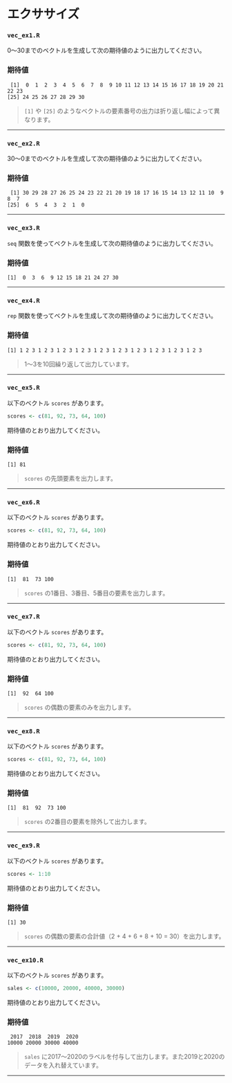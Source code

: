 # エクササイズ

### `vec_ex1.R`

0〜30までのベクトルを生成して次の期待値のように出力してください。

### 期待値

```
 [1]  0  1  2  3  4  5  6  7  8  9 10 11 12 13 14 15 16 17 18 19 20 21 22 23
[25] 24 25 26 27 28 29 30
```

> `[1]` や `[25]` のようなベクトルの要素番号の出力は折り返し幅によって異なります。

---

### `vec_ex2.R`

30〜0までのベクトルを生成して次の期待値のように出力してください。

### 期待値

```
 [1] 30 29 28 27 26 25 24 23 22 21 20 19 18 17 16 15 14 13 12 11 10  9  8  7
[25]  6  5  4  3  2  1  0
```

---

### `vec_ex3.R`

`seq` 関数を使ってベクトルを生成して次の期待値のように出力してください。

### 期待値

```
[1]  0  3  6  9 12 15 18 21 24 27 30
```

---

### `vec_ex4.R`

`rep` 関数を使ってベクトルを生成して次の期待値のように出力してください。

### 期待値

```
[1] 1 2 3 1 2 3 1 2 3 1 2 3 1 2 3 1 2 3 1 2 3 1 2 3 1 2 3 1 2 3
```

> 1〜3を10回繰り返して出力しています。

---

### `vec_ex5.R`

以下のベクトル `scores` があります。

```r
scores <- c(81, 92, 73, 64, 100)
```

期待値のとおり出力してください。

### 期待値

```
[1] 81
```

> `scores` の先頭要素を出力します。

---

### `vec_ex6.R`

以下のベクトル `scores` があります。

```r
scores <- c(81, 92, 73, 64, 100)
```

期待値のとおり出力してください。

### 期待値

```
[1]  81  73 100
```

> `scores` の1番目、3番目、5番目の要素を出力します。

---


### `vec_ex7.R`

以下のベクトル `scores` があります。

```r
scores <- c(81, 92, 73, 64, 100)
```

期待値のとおり出力してください。

### 期待値

```
[1]  92  64 100
```

> `scores` の偶数の要素のみを出力します。

---

### `vec_ex8.R`

以下のベクトル `scores` があります。

```r
scores <- c(81, 92, 73, 64, 100)
```

期待値のとおり出力してください。

### 期待値

```
[1]  81  92  73 100
```

> `scores` の2番目の要素を除外して出力します。

---

### `vec_ex9.R`

以下のベクトル `scores` があります。

```r
scores <- 1:10
```

期待値のとおり出力してください。

### 期待値

```
[1] 30
```

> `scores` の偶数の要素の合計値（2 + 4 + 6 + 8 + 10 = 30）を出力します。

---

### `vec_ex10.R`

以下のベクトル `scores` があります。

```r
sales <- c(10000, 20000, 40000, 30000)
```

期待値のとおり出力してください。

### 期待値

```
 2017  2018  2019  2020
10000 20000 30000 40000
```

> `sales` に2017〜2020のラベルを付与して出力します。また2019と2020のデータを入れ替えています。

---

